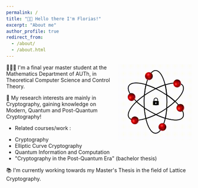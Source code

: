 ```yaml
---
permalink: /
title: "👋🏼 Hello there I'm Florias!"
excerpt: "About me"
author_profile: true
redirect_from: 
  - /about/
  - /about.html
---
```




<div style="float: right; margin-left: 10px;">
  <img src="./images/gif_one.gif" alt="GIF" width="200">
</div>

👨🏻‍💻 I'm a final year master student at the Mathematics Department of AUTh, in Theoretical Computer Science and Control Theory.

🔬 My research interests are mainly in Cryptography,
   gaining knowledge on Modern, Quantum and Post-Quantum Cryptography!  
   * Related courses/work :   
   - Cryptography
   - Elliptic Curve Cryptography
   - Quantum Information and Computation
   - "Cryptography in the Post-Quantum Era" (bachelor thesis)

📚 I'm currently working towards my Master's Thesis in the field of Lattice Cryptography.
